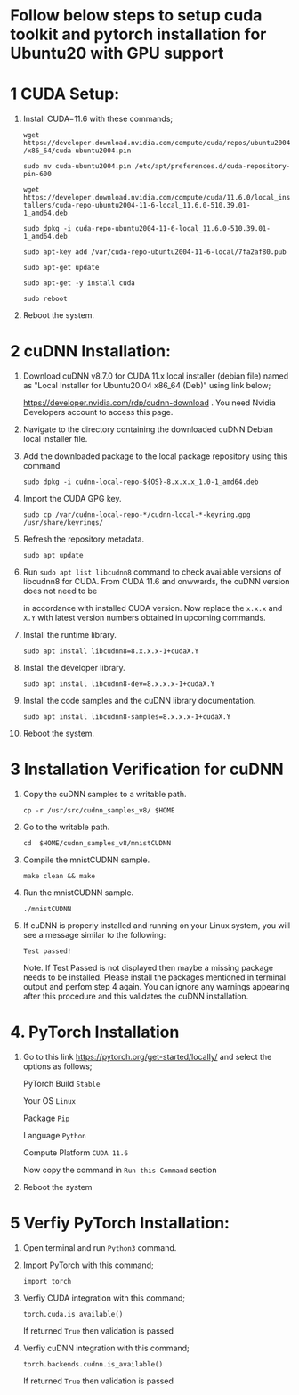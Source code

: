 # Follow below steps to setup cuda toolkit and pytorch installation for Ubuntu20 with GPU support

# 1 CUDA Setup:

1. Install CUDA=11.6 with these commands;

   `wget https://developer.download.nvidia.com/compute/cuda/repos/ubuntu2004/x86_64/cuda-ubuntu2004.pin`
   
   `sudo mv cuda-ubuntu2004.pin /etc/apt/preferences.d/cuda-repository-pin-600`
   
   `wget https://developer.download.nvidia.com/compute/cuda/11.6.0/local_installers/cuda-repo-ubuntu2004-11-6-local_11.6.0-510.39.01-1_amd64.deb`
   
   `sudo dpkg -i cuda-repo-ubuntu2004-11-6-local_11.6.0-510.39.01-1_amd64.deb`
   
   `sudo apt-key add /var/cuda-repo-ubuntu2004-11-6-local/7fa2af80.pub`
   
   `sudo apt-get update`
   
   `sudo apt-get -y install cuda`
   
   `sudo reboot`

2. Reboot the system.

# 2 cuDNN Installation:

1. Download cuDNN v8.7.0 for CUDA 11.x local installer (debian file) named as "Local Installer for Ubuntu20.04 x86_64 (Deb)" using link below; 
   
   https://developer.nvidia.com/rdp/cudnn-download . You need Nvidia Developers account to access this page.

2. Navigate to the directory containing the downloaded cuDNN Debian local installer file.

3. Add the downloaded package to the local package repository using this command

   `sudo dpkg -i cudnn-local-repo-${OS}-8.x.x.x_1.0-1_amd64.deb`

4. Import the CUDA GPG key.

   `sudo cp /var/cudnn-local-repo-*/cudnn-local-*-keyring.gpg /usr/share/keyrings/`

5. Refresh the repository metadata.

   `sudo apt update`

6. Run `sudo apt list libcudnn8` command to check available versions of libcudnn8 for CUDA. From CUDA 11.6 and onwwards, the cuDNN version does not need to be

   in accordance with installed CUDA version. Now replace the `x.x.x` and `X.Y` with latest version numbers obtained in upcoming commands. 

7. Install the runtime library.

   `sudo apt install libcudnn8=8.x.x.x-1+cudaX.Y`


8. Install the developer library.

   `sudo apt install libcudnn8-dev=8.x.x.x-1+cudaX.Y`

9. Install the code samples and the cuDNN library documentation.

   `sudo apt install libcudnn8-samples=8.x.x.x-1+cudaX.Y`

10. Reboot the system.

# 3 Installation Verification for cuDNN

1. Copy the cuDNN samples to a writable path.


   `cp -r /usr/src/cudnn_samples_v8/ $HOME`

2. Go to the writable path.


   `cd  $HOME/cudnn_samples_v8/mnistCUDNN`

3. Compile the mnistCUDNN sample.


   `make clean && make`

4. Run the mnistCUDNN sample.


   `./mnistCUDNN`

5. If cuDNN is properly installed and running on your Linux system, you will see a message similar to the following:  

   `Test passed!`

   Note. If Test Passed is not displayed then maybe a missing package needs to be installed. Please install the packages mentioned in terminal output and perfom step 4 again.
   You can ignore any warnings appearing after this procedure and this validates the cuDNN installation.


# 4. PyTorch Installation

1. Go to this link https://pytorch.org/get-started/locally/ and select the options as follows;

   PyTorch Build `Stable`

   Your OS `Linux`
   
   Package `Pip`
   
   Language `Python`
   
   Compute Platform `CUDA 11.6`

   Now copy the command in `Run this Command` section

2. Reboot the system

# 5 Verfiy PyTorch Installation:

   1. Open terminal and run `Python3` command.

   2. Import PyTorch with this command;

      `import torch`

   3. Verfiy CUDA integration with this command;

      `torch.cuda.is_available()`

      If returned `True` then validation is passed

   4. Verfiy cuDNN integration with this command;

      `torch.backends.cudnn.is_available()`

      If returned `True` then validation is passed